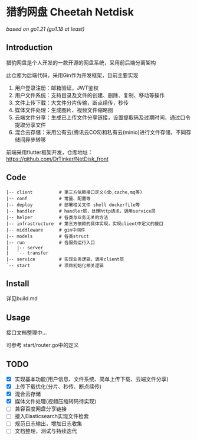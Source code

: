 # 猎豹网盘 Cheetah Netdisk

*based on go1.21 (go1.18 at least)*



## Introduction

猎豹网盘是个人开发的一款开源的网盘系统，采用前后端分离架构

此仓库为后端代码，采用Gin作为开发框架，目前主要实现

1. 用户登录注册：邮箱验证，JWT鉴权
2. 用户文件系统：支持目录及文件的创建、删除、复制、移动等操作
3. 文件上传下载：大文件分片传输，断点续传，秒传
4. 媒体文件处理：生成图片、视频文件缩略图
5. 云端文件分享：生成已上传文件分享链接，设置提取码及过期时间，通过口令提取分享文件
6. 混合云存储：采用公有云(腾讯云COS)和私有云(minio)进行文件存储，不同存储间异步转移

前端采用flutter框架开发，仓库地址：https://github.com/DrTinker/NetDisk_front



## Code

```
|-- client			# 第三方依赖接口定义(db,cache,mq等)
|-- conf			# 常量、配置等
|-- deploy			# 部署相关文件 shell dockerfile等
|-- handler			# handler层，处理http请求，调用service层
|-- helper			# 各类与业务无关的方法
|-- infrastructure  # 第三方依赖的具体实现，实现client中定义的接口
|-- middleware		# gin中间件
|-- models			# 各类struct
|-- run				# 各服务运行入口
|   |-- server
|   `-- transfer
|-- service			# 实现业务逻辑，调用client层
`-- start			# 项目初始化相关逻辑
```



## Install

详见build.md



## Usage

接口文档整理中...

可参考 start/router.go中的定义



## TODO

- [x] 实现基本功能(用户信息、文件系统、简单上传下载、云端文件分享)
- [x] 上传下载优化(分片、秒传、断点续传)
- [x] 混合云存储
- [x] 媒体文件处理(视频压缩转码待实现)
- [ ] 兼容百度网盘分享链接
- [ ] 接入Elasticsearch实现文件检索
- [ ] 规范日志输出，增加日志收集
- [ ] 文档整理，测试与持续迭代
